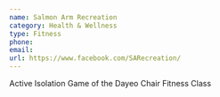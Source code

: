 ```yaml
---
name: Salmon Arm Recreation
category: Health & Wellness
type: Fitness
phone: 
email: 
url: https://www.facebook.com/SARecreation/
---
```


Active Isolation Game of the Dayeo Chair Fitness Class